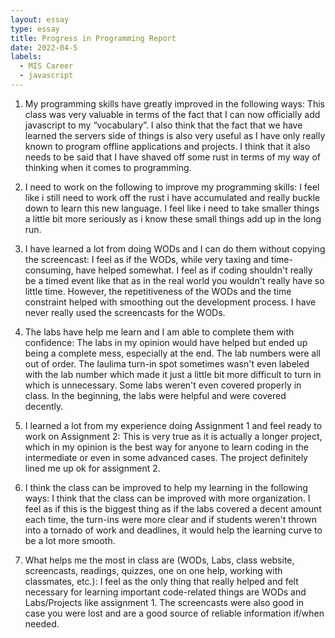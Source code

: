 ```yaml
---
layout: essay
type: essay
title: Progress in Programming Report
date: 2022-04-5
labels:
  - MIS Career
  - javascript
---
```


1. My programming skills have greatly improved in the following ways:
This class was very valuable in terms of the fact that I can now officially add javascript to my “vocabulary”. I also think that the fact that we have learned the servers side of things is also very useful as I have only really known to program offline applications and projects. I think that it also needs to be said that I have shaved off some rust in terms of my way of thinking when it comes to programming.

2. I need to work on the following to improve my programming skills:
I feel like i still need to work off the rust i have accumulated and really buckle down to learn this new language. I feel like i need to take smaller things a little bit more seriously as i know these small things add up in the long run.

3. I have learned a lot from doing WODs and I can do them without copying the screencast:
I feel as if the WODs, while very taxing and time-consuming, have helped somewhat. I feel as if coding shouldn't really be a timed event like that as in the real world you wouldn't really have so little time. However, the repetitiveness of the WODs and the time constraint helped with smoothing out the development process. I have never really used the screencasts for the WODs.

4. The labs have help me learn and I am able to complete them with confidence:
The labs in my opinion would have helped but ended up being a complete mess, especially at the end. The lab numbers were all out of order. The laulima turn-in spot sometimes wasn't even labeled with the lab number which made it just a little bit more difficult to turn in which is unnecessary. Some labs weren't even covered properly in class. In the beginning, the labs were helpful and were covered decently.

5. I learned a lot from my experience doing Assignment 1 and feel ready to work on Assignment 2:
This is very true as it is actually a longer project, which in my opinion is the best way for anyone to learn coding in the intermediate or even in some advanced cases. The project definitely lined me up ok for assignment 2. 

6. I think the class can be improved to help my learning in the following ways:
I think that the class can be improved with more organization. I feel as if this is the biggest thing as if the labs covered a decent amount each time, the turn-ins were more clear and if students weren't thrown into a tornado of work and deadlines, it would help the learning curve to be a lot more smooth.

7. What helps me the most in class are (WODs, Labs, class website, screencasts, readings, quizzes, one on one help, working with classmates, etc.):
I feel as the only thing that really helped and felt necessary for learning important code-related things are WODs and Labs/Projects like assignment 1. The screencasts were also good in case you were lost and are a good source of reliable information if/when needed.

